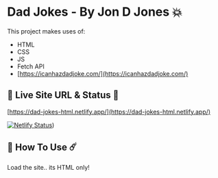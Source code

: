 # Dad Jokes - By Jon D Jones 💥

This project makes uses of:

- HTML
- CSS
- JS
- Fetch API
- [https://icanhazdadjoke.com/](https://icanhazdadjoke.com/)

## 👻 Live Site URL & Status 👺

[https://dad-jokes-html.netlify.app/](https://dad-jokes-html.netlify.app/)

[![Netlify Status](https://api.netlify.com/api/v1/badges/d006500f-aa3e-4648-a715-d4a1b3626d15/deploy-status)](https://app.netlify.com/sites/dad-jokes-html/deploys))

## 👾 How To Use ☄️

Load the site.. its HTML only!
